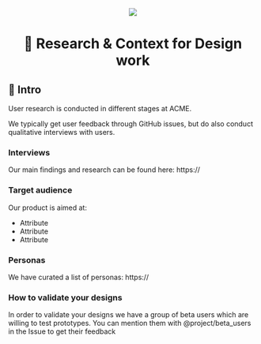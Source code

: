 <div align="center">
<a href="https://en.wikipedia.org/wiki/Acme_Corporation"><img src="https://i.imgur.com/C3riAXH.png" /></a>
  <h1>🔬 Research & Context for Design work</h1>
</div>

## 👋 Intro

User research is conducted in different stages at ACME. 

We typically get user feedback through GitHub issues, but do also conduct qualitative interviews with users. 

### Interviews

Our main findings and research can be found here: 
https://

### Target audience

Our product is aimed at: 

* Attribute
* Attribute
* Attribute

### Personas

We have curated a list of personas: 
https://

### How to validate your designs

In order to validate your designs we have a group of beta users which are willing to test prototypes. You can mention them with @project/beta_users in the Issue to get their feedback

